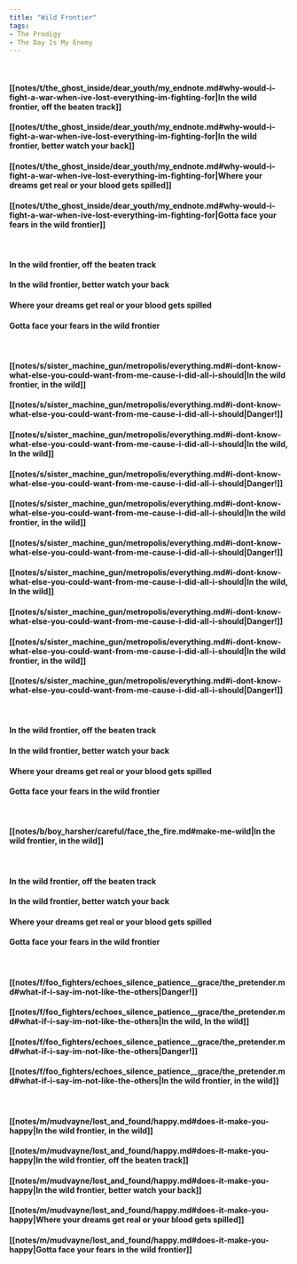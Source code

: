 ```yaml
---
title: "Wild Frontier"
tags:
- The Prodigy
- The Day Is My Enemy
---
```

&nbsp;
#### [[notes/t/the_ghost_inside/dear_youth/my_endnote.md#why-would-i-fight-a-war-when-ive-lost-everything-im-fighting-for|In the wild frontier, off the beaten track]]
#### [[notes/t/the_ghost_inside/dear_youth/my_endnote.md#why-would-i-fight-a-war-when-ive-lost-everything-im-fighting-for|In the wild frontier, better watch your back]]
#### [[notes/t/the_ghost_inside/dear_youth/my_endnote.md#why-would-i-fight-a-war-when-ive-lost-everything-im-fighting-for|Where your dreams get real or your blood gets spilled]]
#### [[notes/t/the_ghost_inside/dear_youth/my_endnote.md#why-would-i-fight-a-war-when-ive-lost-everything-im-fighting-for|Gotta face your fears in the wild frontier]]
&nbsp;
#### In the wild frontier, off the beaten track
#### In the wild frontier, better watch your back
#### Where your dreams get real or your blood gets spilled
#### Gotta face your fears in the wild frontier
&nbsp;
#### [[notes/s/sister_machine_gun/metropolis/everything.md#i-dont-know-what-else-you-could-want-from-me-cause-i-did-all-i-should|In the wild frontier, in the wild]]
#### [[notes/s/sister_machine_gun/metropolis/everything.md#i-dont-know-what-else-you-could-want-from-me-cause-i-did-all-i-should|Danger!]]
#### [[notes/s/sister_machine_gun/metropolis/everything.md#i-dont-know-what-else-you-could-want-from-me-cause-i-did-all-i-should|In the wild, In the wild]]
#### [[notes/s/sister_machine_gun/metropolis/everything.md#i-dont-know-what-else-you-could-want-from-me-cause-i-did-all-i-should|Danger!]]
#### [[notes/s/sister_machine_gun/metropolis/everything.md#i-dont-know-what-else-you-could-want-from-me-cause-i-did-all-i-should|In the wild frontier, in the wild]]
#### [[notes/s/sister_machine_gun/metropolis/everything.md#i-dont-know-what-else-you-could-want-from-me-cause-i-did-all-i-should|Danger!]]
#### [[notes/s/sister_machine_gun/metropolis/everything.md#i-dont-know-what-else-you-could-want-from-me-cause-i-did-all-i-should|In the wild, In the wild]]
#### [[notes/s/sister_machine_gun/metropolis/everything.md#i-dont-know-what-else-you-could-want-from-me-cause-i-did-all-i-should|Danger!]]
#### [[notes/s/sister_machine_gun/metropolis/everything.md#i-dont-know-what-else-you-could-want-from-me-cause-i-did-all-i-should|In the wild frontier, in the wild]]
#### [[notes/s/sister_machine_gun/metropolis/everything.md#i-dont-know-what-else-you-could-want-from-me-cause-i-did-all-i-should|Danger!]]
&nbsp;
#### In the wild frontier, off the beaten track
#### In the wild frontier, better watch your back
#### Where your dreams get real or your blood gets spilled
#### Gotta face your fears in the wild frontier
&nbsp;
#### [[notes/b/boy_harsher/careful/face_the_fire.md#make-me-wild|In the wild frontier, in the wild]]
&nbsp;
#### In the wild frontier, off the beaten track
#### In the wild frontier, better watch your back
#### Where your dreams get real or your blood gets spilled
#### Gotta face your fears in the wild frontier
&nbsp;
#### [[notes/f/foo_fighters/echoes_silence_patience__grace/the_pretender.md#what-if-i-say-im-not-like-the-others|Danger!]]
#### [[notes/f/foo_fighters/echoes_silence_patience__grace/the_pretender.md#what-if-i-say-im-not-like-the-others|In the wild, In the wild]]
#### [[notes/f/foo_fighters/echoes_silence_patience__grace/the_pretender.md#what-if-i-say-im-not-like-the-others|Danger!]]
#### [[notes/f/foo_fighters/echoes_silence_patience__grace/the_pretender.md#what-if-i-say-im-not-like-the-others|In the wild frontier, in the wild]]
&nbsp;
#### [[notes/m/mudvayne/lost_and_found/happy.md#does-it-make-you-happy|In the wild frontier, in the wild]]
#### [[notes/m/mudvayne/lost_and_found/happy.md#does-it-make-you-happy|In the wild frontier, off the beaten track]]
#### [[notes/m/mudvayne/lost_and_found/happy.md#does-it-make-you-happy|In the wild frontier, better watch your back]]
#### [[notes/m/mudvayne/lost_and_found/happy.md#does-it-make-you-happy|Where your dreams get real or your blood gets spilled]]
#### [[notes/m/mudvayne/lost_and_found/happy.md#does-it-make-you-happy|Gotta face your fears in the wild frontier]]
